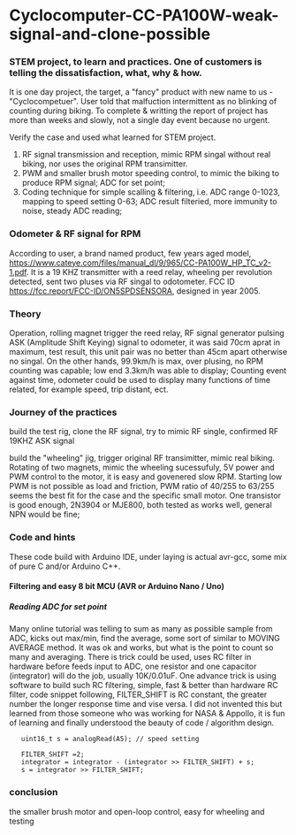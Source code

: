 # Cyclocomputer-CC-PA100W-weak-signal-and-clone-possible
### STEM project, to learn and practices.  One of customers is telling the dissatisfaction, what, why & how.  
  
It is one day project, the target, a "fancy" product with new name to us - "Cyclocompetuer". User told that malfuction intermittent as no blinking of counting during biking. To complete & writting the report of project has more than weeks and slowly, not a single day event because no urgent.  

Verify the case and used what learned for STEM project.  
  
1) RF signal transmission and reception, mimic RPM singal without real biking, nor uses the original RPM transimitter.  
2) PWM and smaller brush motor speeding control, to mimic the biking to produce RPM signal; ADC for set point;  
3) Coding technique for simple scalling & filtering, i.e. ADC range 0-1023, mapping to speed setting 0-63; ADC result filteried, more immunity to noise, steady ADC reading;  

### Odometer & RF signal for RPM
According to user, a brand named product, few years aged model, https://www.cateye.com/files/manual_dl/9/965/CC-PA100W_HP_TC_v2-1.pdf. It is a 19 KHZ transmitter with a reed relay, wheeling per revolution detected, sent two pluses via RF singal to odotometer. FCC ID https://fcc.report/FCC-ID/ON5SPDSENSORA, designed in year 2005.  

### Theory
Operation, rolling magnet trigger the reed relay, RF signal generator pulsing ASK (Amplitude Shift Keying) signal to odometer, it was said 70cm aprat in maximum, test result, this unit pair was no better than 45cm apart otherwise no singal. On the other hands, 99.9km/h is max, over plusing, no RPM counting was capable; low end 3.3km/h was able to display; Counting event against time, odometer could be used to display many functions of time related, for example speed, trip distant, ect.  
  
  
### Journey of the practices  
build the test rig, clone the RF signal, try to mimic RF single, confirmed RF 19KHZ ASK signal

build the "wheeling" jig, trigger original RF transimitter, mimic real biking. Rotating of two magnets, mimic the wheeling sucessufuly, 5V power and PWM control to the motor, it is easy and govenered slow RPM. Starting low PWM is not possible as load and friction, PWM ratio of 40/255 to 63/255 seems the best fit for the case and the specific small motor. One transistor is good enough, 2N3904 or MJE800, both tested as works well, general NPN would be fine;


### Code and hints
These code build with Arduino IDE, under laying is actual avr-gcc, some mix of pure C and/or Arduino C++.

#### Filtering and easy 8 bit MCU (AVR or Arduino Nano / Uno)  
##### Reading ADC for set point
Many online tutorial was telling to sum as many as possible sample from ADC, kicks out max/min, find the average, some sort of similar to MOVING AVERAGE method. It was ok and works, but what is the point to count so many and averaging. There is trick could be used, uses RC filter in hardware before feeds input to ADC, one resistor and one capacitor (integrator) will do the job, usually 10K/0.01uF. One advance trick is using software to build such RC filtering, simple, fast & better than hardware RC filter, code snippet following, FILTER_SHIFT is RC constant, the greater number the longer response time and vise versa. I did not invented this but learned from those someone who was working for NASA & Appollo, it is fun of learning and finally understood the beauty of code / algorithm design.
```  
   uint16_t s = analogRead(A5); // speed setting  
   
   FILTER_SHIFT =2;  
   integrator = integrator - (integrator >> FILTER_SHIFT) + s;  
   s = integrator >> FILTER_SHIFT;  

```  



### conclusion
the smaller brush motor and open-loop control, easy for wheeling and testing
